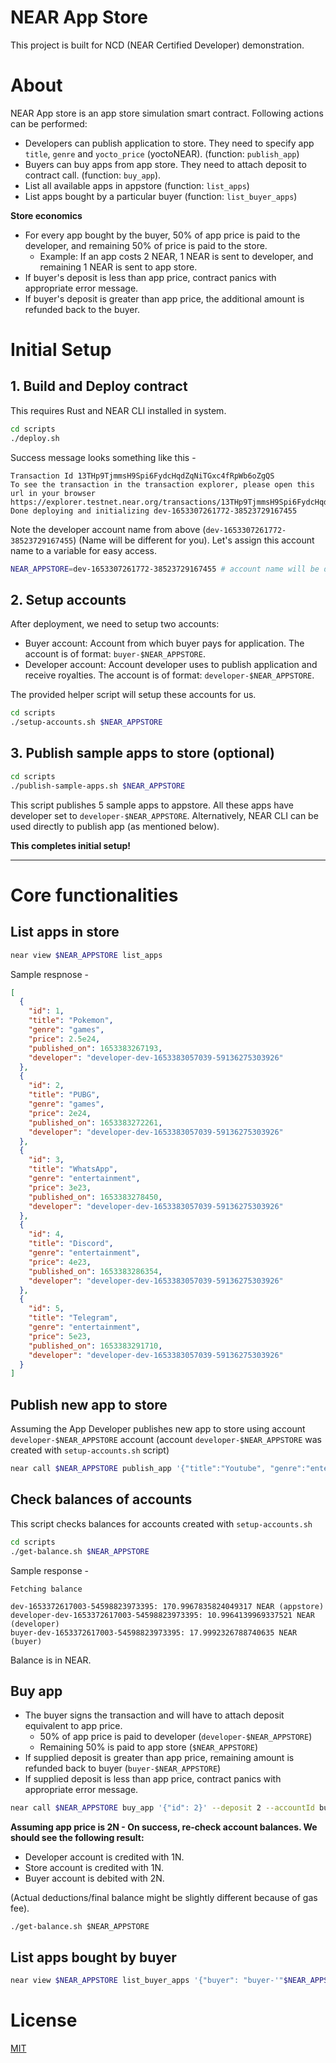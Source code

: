 # NEAR App Store

This project is built for NCD (NEAR Certified Developer) demonstration.

# About

NEAR App store is an app store simulation smart contract. Following actions can be performed:

- Developers can publish application to store. They need to specify app `title`, `genre` and `yocto_price` (yoctoNEAR). (function: `publish_app`)
- Buyers can buy apps from app store. They need to attach deposit to contract call. (function: `buy_app`).
- List all available apps in appstore (function: `list_apps`)
- List apps bought by a particular buyer (function: `list_buyer_apps`)

**Store economics**

- For every app bought by the buyer, 50% of app price is paid to the developer, and remaining 50% of price is paid to the store.
  - Example: If an app costs 2 NEAR, 1 NEAR is sent to developer, and remaining 1 NEAR is sent to app store.
- If buyer's deposit is less than app price, contract panics with appropriate error message.
- If buyer's deposit is greater than app price, the additional amount is refunded back to the buyer.

# Initial Setup

## 1. Build and Deploy contract

This requires Rust and NEAR CLI installed in system.

```sh
cd scripts
./deploy.sh
```

Success message looks something like this -

```
Transaction Id 13THp9TjmmsH9Spi6FydcHqdZqNiTGxc4fRpWb6oZgQS
To see the transaction in the transaction explorer, please open this url in your browser
https://explorer.testnet.near.org/transactions/13THp9TjmmsH9Spi6FydcHqdZqNiTGxc4fRpWb6oZgQS
Done deploying and initializing dev-1653307261772-38523729167455
```

Note the developer account name from above (`dev-1653307261772-38523729167455`) (Name will be different for you). Let's assign this account name to a variable for easy access.

```sh
NEAR_APPSTORE=dev-1653307261772-38523729167455 # account name will be different for you
```

## 2. Setup accounts

After deployment, we need to setup two accounts:

- Buyer account: Account from which buyer pays for application. The account is of format: `buyer-$NEAR_APPSTORE`.
- Developer account: Account developer uses to publish application and receive royalties. The account is of format: `developer-$NEAR_APPSTORE`.

The provided helper script will setup these accounts for us.

```sh
cd scripts
./setup-accounts.sh $NEAR_APPSTORE
```

## 3. Publish sample apps to store (optional)

```sh
cd scripts
./publish-sample-apps.sh $NEAR_APPSTORE
```

This script publishes 5 sample apps to appstore. All these apps have developer set to `developer-$NEAR_APPSTORE`. Alternatively, NEAR CLI can be used directly to publish app (as mentioned below).

**This completes initial setup!**

---

# Core functionalities

## List apps in store

```sh
near view $NEAR_APPSTORE list_apps
```

Sample respnose -

```json
[
  {
    "id": 1,
    "title": "Pokemon",
    "genre": "games",
    "price": 2.5e24,
    "published_on": 1653383267193,
    "developer": "developer-dev-1653383057039-59136275303926"
  },
  {
    "id": 2,
    "title": "PUBG",
    "genre": "games",
    "price": 2e24,
    "published_on": 1653383272261,
    "developer": "developer-dev-1653383057039-59136275303926"
  },
  {
    "id": 3,
    "title": "WhatsApp",
    "genre": "entertainment",
    "price": 3e23,
    "published_on": 1653383278450,
    "developer": "developer-dev-1653383057039-59136275303926"
  },
  {
    "id": 4,
    "title": "Discord",
    "genre": "entertainment",
    "price": 4e23,
    "published_on": 1653383286354,
    "developer": "developer-dev-1653383057039-59136275303926"
  },
  {
    "id": 5,
    "title": "Telegram",
    "genre": "entertainment",
    "price": 5e23,
    "published_on": 1653383291710,
    "developer": "developer-dev-1653383057039-59136275303926"
  }
]
```

## Publish new app to store

Assuming the App Developer publishes new app to store using account `developer-$NEAR_APPSTORE` account (account `developer-$NEAR_APPSTORE` was created with `setup-accounts.sh` script)

```sh
near call $NEAR_APPSTORE publish_app '{"title":"Youtube", "genre":"entertainment", "yocto_price":"6000000000000000000000000"}' --accountId developer-$NEAR_APPSTORE
```

## Check balances of accounts

This script checks balances for accounts created with `setup-accounts.sh`

```sh
cd scripts
./get-balance.sh $NEAR_APPSTORE
```

Sample response -

```
Fetching balance

dev-1653372617003-54598823973395: 170.9967835824049317 NEAR (appstore)
developer-dev-1653372617003-54598823973395: 10.9964139969337521 NEAR (developer)
buyer-dev-1653372617003-54598823973395: 17.9992326788740635 NEAR (buyer)
```

Balance is in NEAR.

## Buy app

- The buyer signs the transaction and will have to attach deposit equivalent to app price.
  - 50% of app price is paid to developer (`developer-$NEAR_APPSTORE`)
  - Remaining 50% is paid to app store (`$NEAR_APPSTORE`)
- If supplied deposit is greater than app price, remaining amount is refunded back to buyer (`buyer-$NEAR_APPSTORE`)
- If supplied deposit is less than app price, contract panics with appropriate error message.

```sh
near call $NEAR_APPSTORE buy_app '{"id": 2}' --deposit 2 --accountId buyer-$NEAR_APPSTORE
```

**Assuming app price is 2N - On success, re-check account balances. We should see the following result:**

- Developer account is credited with 1N.
- Store account is credited with 1N.
- Buyer account is debited with 2N.

(Actual deductions/final balance might be slightly different because of gas fee).

```
./get-balance.sh $NEAR_APPSTORE
```

## List apps bought by buyer

```sh
near view $NEAR_APPSTORE list_buyer_apps '{"buyer": "buyer-'"$NEAR_APPSTORE"'"}'
```

# License

[MIT](https://github.com/RijulGulati/near-appstore/blob/main/LICENSE)
